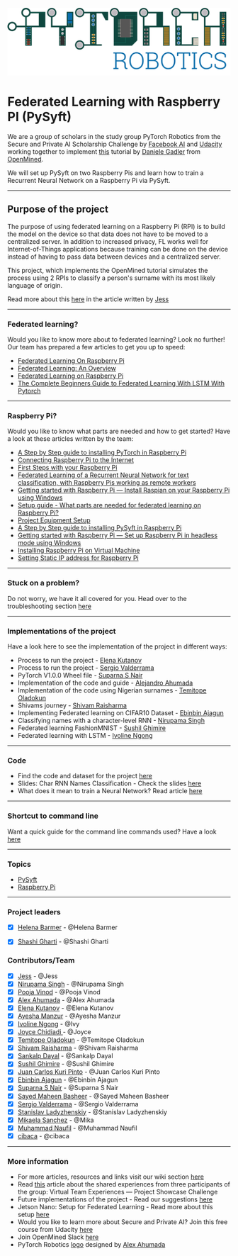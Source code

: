 ![PyTorch Robotics logo](Alejandro%20Ahumada/logo/export/PyTorch-Robotics_Logo_v001@2x.png "PyTorch Robotics logo")

# Federated Learning with Raspberry PI (PySyft)
We are a group of scholars in the study group PyTorch Robotics from the Secure and Private AI Scholarship Challenge by [Facebook AI](https://ai.facebook.com/) and [Udacity](https://www.udacity.com/) working together to implement [this](https://blog.openmined.org/federated-learning-of-a-rnn-on-raspberry-pis/) tutorial by [Daniele Gadler](https://github.com/DanyEle) from [OpenMined](https://www.openmined.org/).

We will set up PySyft on two Raspberry Pis and learn how to train a Recurrent Neural Network on a Raspberry Pi via PySyft.

***

## Purpose of the project
The purpose of using federated learning on a Raspberry Pi (RPI) is to build the model on the device so that data does not have to be moved to a centralized server. In addition to increased privacy, FL works well for Internet-of-Things applications because training can be done on the device instead of having to pass data between devices and a centralized server.

This project, which implements the OpenMined tutorial simulates the process using 2 RPIs to classify a person's surname with its most likely language of origin.

Read more about this [here](https://github.com/shashigharti/federated-learning-on-raspberry-pi/blob/master/Federated%20learning%20on%20Raspberry%20Pi.md) in the article written by [Jess](https://github.com/jess-s) 

***
### Federated learning?
Would you like to know more about to federated learning? Look no further! Our team has prepared a few articles to get you up to speed:
- [Federated Learning On Raspberry Pi](https://medium.com/@ayeshamanzur123/federated-learning-on-raspberry-pi-8c470cfe7cd3)
- [Federated Learning: An Overview](https://medium.com/secure-and-private-ai-writing-challenge/federated-learning-an-overview-64708606297f)
- [Federated Learning on Raspberry Pi](https://github.com/shashigharti/federated-learning-on-raspberry-pi/blob/master/Federated%20learning%20on%20Raspberry%20Pi.md)
- [The Complete Beginners Guide to Federated Learning With LSTM With Pytorch](https://medium.com/@ivolinengong/c1c26ca22d96)


***
### Raspberry Pi?
Would you like to know what parts are needed and how to get started? Have a look at these articles written by the team:
- [A Step by Step guide to installing PyTorch in Raspberry Pi](https://medium.com/@suparnasnair/a-step-by-step-guide-to-installing-pytorch-in-raspberry-pi-a1491bb80531)
- [Connecting Raspberry Pi to the Internet](https://medium.com/@suparnasnair/connecting-raspberry-pi-to-the-internet-7a6e98da21ac)
- [First Steps with your Raspberry Pi](https://medium.com/@suparnasnair/first-steps-with-your-raspberry-pi-5917f980a48)
- [Federated Learning of a Recurrent Neural Network for text classification, with Raspberry Pis working as remote workers](https://medium.com/@m.naufil1/federated-learning-of-a-recurrent-neural-network-for-text-classification-with-raspberry-pis-6ce184f85a2a)
- [Getting started with Raspberry Pi — Install Raspian on your Raspberry Pi using Windows](https://medium.com/@sarahhelena.barmer/getting-started-with-raspberry-pi-install-raspian-on-your-raspberry-pi-using-windows-e6df42decf56)
- [Setup guide - What parts are needed for federated learning on Raspberry Pi?](https://medium.com/@elena.kutanov/setup-guide-what-parts-are-needed-for-federated-learning-on-raspberry-pi-7c0c7b06ab3b)
- [Project Equipment Setup](https://medium.com/@jcchidiadi/federated-learning-with-raspberry-pi-project-equipment-setup-38c2f88cb677)
- [A Step by Step guide to installing PySyft in Raspberry Pi](https://medium.com/@suparnasnair/a-step-by-step-guide-to-installing-pysyft-in-raspberry-pi-d8d10c440c37)
- [Getting started with Raspberry Pi — Set up Raspberry Pi in headless mode using Windows](https://medium.com/@sarahhelena.barmer/getting-started-with-raspberry-pi-set-up-raspberry-pi-in-headless-mode-using-windows-639365d7da2d)
- [Installing Raspberry Pi on Virtual Machine](https://github.com/shashigharti/federated-learning-on-raspberry-pi/blob/master/Raspberry-Pi-on-Virtual-Worker.md)
- [Setting Static IP address for Raspberry Pi](https://github.com/shashigharti/federated-learning-on-raspberry-pi/wiki/Setting-Static-IP-address-for-Raspberry-Pi,--by-Sayed-Maheen-Basheer)

***
### Stuck on a problem?
Do not worry, we have it all covered for you. Head over to the troubleshooting section [here](https://github.com/shashigharti/federated-learning-on-raspberry-pi/wiki/Troubleshooting)
***
### Implementations of the project
Have a look here to see the implementation of the project in different ways:
- Process to run the project - [Elena Kutanov](https://github.com/shashigharti/federated-learning-on-raspberry-pi/tree/master/Elena%20Kutanov)
- Process to run the project - [Sergio Valderrama](https://github.com/shashigharti/federated-learning-on-raspberry-pi/tree/master/Sergio%20Valderrama)
- PyTorch V1.0.0 Wheel file - [Suparna S Nair](https://github.com/shashigharti/federated-learning-on-raspberry-pi/tree/master/PyTorch%20Wheels)
- Implementation of the code and guide - [Alejandro Ahumada](https://github.com/shashigharti/federated-learning-on-raspberry-pi/tree/master/Alejandro%20Ahumada)
- Implementation of the code using Nigerian surnames - [Temitope Oladokun](https://github.com/shashigharti/federated-learning-on-raspberry-pi/blob/master/Temitope%20Oladokun)
- Shivams journey - [Shivam Raisharma](https://github.com/shashigharti/federated-learning-on-raspberry-pi/blob/master/Shivam%20Raisharma/My%20Journey.md)
- Implementing Federated learning on CIFAR10 Dataset - [Ebinbin Ajagun](https://github.com/shashigharti/federated-learning-on-raspberry-pi/blob/master/Ebinbin%20Ajagun/Federated_Learning_CIFAR10.ipynb)
- Classifying names with a character-level RNN - [Nirupama Singh](https://github.com/shashigharti/federated-learning-on-raspberry-pi/tree/master/Nirupama)
- Federated learning FashionMNIST - [Sushil Ghimire](https://github.com/shashigharti/federated-learning-on-raspberry-pi/tree/master/Sushil%20Ghimire)
- Federated learning with LSTM - [Ivoline Ngong](https://github.com/shashigharti/federated-learning-on-raspberry-pi/tree/master/Ivoline%20Ngong)
***
### Code
- Find the code and dataset for the project [here](https://github.com/shashigharti/federated-learning-on-raspberry-pi/tree/master/Federated%20Recurrent%20Neural%20Network)
- Slides: Char RNN Names Classification - Check the slides [here](https://www.slideshare.net/NirupamaSingh8/char-rnn-names-classification)
- What does it mean to train a Neural Network? Read article [here](https://medium.com/@mikaelaysanchez/what-does-it-mean-to-train-a-neural-network-64065fbc7bb0)
***
### Shortcut to command line
Want a quick guide for the command line commands used? Have a look [here](https://github.com/shashigharti/federated-learning-on-raspberry-pi/tree/master/Command%20Line)
***
### Topics
   - [PySyft](https://github.com/OpenMined/PySyft)
   - [Raspberry Pi](https://www.raspberrypi.org/)
   
***
### Project leaders
- [x] [Helena Barmer](https://github.com/helenabarmer) - @Helena Barmer
- [x] [Shashi Gharti](https://github.com/shashigharti) - @Shashi Gharti


### Contributors/Team

- [x] [Jess](https://github.com/jess-s) - @Jess
- [x] [Nirupama Singh](https://github.com/nirupamait) - @Nirupama Singh
- [x] [Pooja Vinod](https://github.com/poojavinod100) - @Pooja Vinod
- [x] [Alex Ahumada](https://github.com/projectsperminute) - @Alex Ahumada
- [x] [Elena Kutanov](https://github.com/EVikVik) - @Elena Kutanov
- [x] [Ayesha Manzur](https://github.com/GlowWorm95) - @Ayesha Manzur
- [x] [Ivoline Ngong](https://github.com/ivyclare) - @Ivy
- [x] [Joyce Chidiadi ](https://github.com/Joycechidi) -  @Joyce
- [x] [Temitope Oladokun](https://github.com/TemitopeOladokun) - @Temitope Oladokun
- [x] [Shivam Raisharma](https://github.com/ShivamSRS) - @Shivam Raisharma
- [x] [Sankalp Dayal](https://github.com/sankalpdayal5) - @Sankalp Dayal
- [x] [Sushil Ghimire](https://github.com/sushil79g) - @Sushil Ghimire
- [x] [Juan Carlos Kuri Pinto](https://github.com/jckuri) -  @Juan Carlos Kuri Pinto
- [x] [Ebinbin Ajagun](https://github.com/meajagun) - @Ebinbin Ajagun
- [x] [Suparna S Nair](https://github.com/suparnasnair) - @Suparna S Nair
- [x] [Sayed Maheen Basheer](https://github.com/SayedMaheen) - @Sayed Maheen Basheer
- [x] [Sergio Valderrama](https://github.com/vucket) - @Sergio Valderrama
- [x] [Stanislav Ladyzhenskiy](https://github.com/LStan) - @Stanislav Ladyzhenskiy
- [x] [Mikaela Sanchez](https://github.com/mikaelasanchez) -  @Mika
- [x] [Muhammad Naufil](https://github.com/mnauf) - @Muhammad Naufil
- [x] [cibaca](https://github.com/cibaca) - @cibaca

***

### More information
- For more articles, resources and links visit our wiki section [here](https://github.com/shashigharti/federated-learning-on-raspberry-pi/wiki)
- Read [this](https://medium.com/@sarahhelena.barmer/virtual-team-experiences-project-showcase-challenge-4b95fe479330) article about the shared experiences from three participants of the group: Virtual Team Experiences — Project Showcase Challenge
- Future implementations of the project - Read our suggestions [here](https://github.com/shashigharti/federated-learning-on-raspberry-pi/wiki/Future-implementations) 
- Jetson Nano: Setup for Federated Learning - Read more about this setup [here](https://github.com/shashigharti/federated-learning-on-raspberry-pi/wiki/Jetson-Nano:-Setup-for-Federated-Learning-written-by-Jess)
- Would you like to learn more about Secure and Private AI? Join this free course from Udacity [here](https://www.udacity.com/course/secure-and-private-ai--ud185)
- Join OpenMined Slack [here](http://slack.openmined.org/ )
- PyTorch Robotics [logo](https://github.com/shashigharti/federated-learning-on-raspberry-pi/tree/master/Alejandro%20Ahumada/logo) designed by [Alex Ahumada](https://github.com/projectsperminute)
